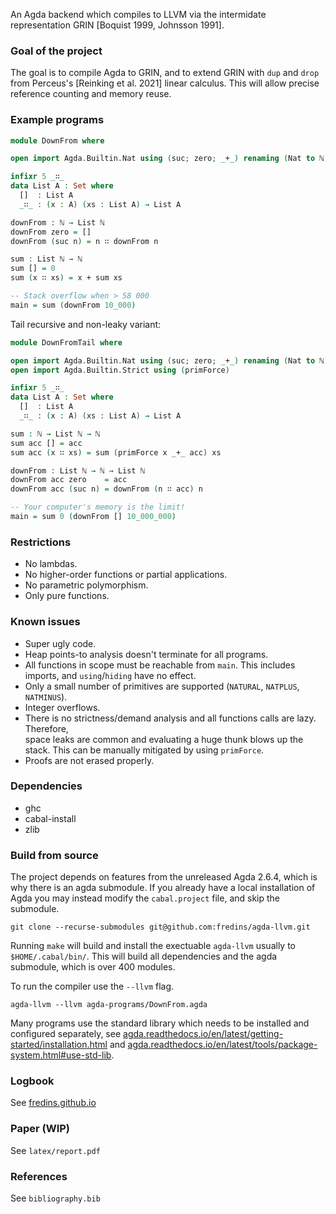 An Agda backend which compiles to LLVM via the intermidate representation GRIN [Boquist 1999, Johnsson 1991].  

### Goal of the project

The goal is to compile Agda to GRIN, and to extend GRIN with `dup` and `drop` from Perceus's [Reinking et al. 2021] linear calculus. This will allow precise reference counting and memory reuse.  

### Example programs

```agda
module DownFrom where

open import Agda.Builtin.Nat using (suc; zero; _+_) renaming (Nat to ℕ) 

infixr 5 _∷_
data List A : Set where
  []  : List A
  _∷_ : (x : A) (xs : List A) → List A

downFrom : ℕ → List ℕ
downFrom zero = []
downFrom (suc n) = n ∷ downFrom n

sum : List ℕ → ℕ
sum [] = 0
sum (x ∷ xs) = x + sum xs

-- Stack overflow when > 58 000
main = sum (downFrom 10_000) 
```
Tail recursive and non-leaky variant:

```agda
module DownFromTail where

open import Agda.Builtin.Nat using (suc; zero; _+_) renaming (Nat to ℕ) 
open import Agda.Builtin.Strict using (primForce)

infixr 5 _∷_
data List A : Set where
  []  : List A
  _∷_ : (x : A) (xs : List A) → List A

sum : ℕ → List ℕ → ℕ
sum acc [] = acc
sum acc (x ∷ xs) = sum (primForce x _+_ acc) xs

downFrom : List ℕ → ℕ → List ℕ
downFrom acc zero    = acc
downFrom acc (suc n) = downFrom (n ∷ acc) n

-- Your computer's memory is the limit!
main = sum 0 (downFrom [] 10_000_000)
```

### Restrictions
- No lambdas.  
- No higher-order functions or partial applications.  
- No parametric polymorphism.  
- Only pure functions.

### Known issues
- Super ugly code.  
- Heap points-to analysis doesn't terminate for all programs.  
- All functions in scope must be reachable from `main`. This 
  includes imports, and `using`/`hiding` have no effect.  
- Only a small number of primitives are supported (`NATURAL`, `NATPLUS`, `NATMINUS`).
- Integer overflows.
- There is no strictness/demand analysis and all functions calls are lazy. Therefore,  
  space leaks are common and evaluating a huge thunk blows up the stack. This can be 
  manually mitigated by using `primForce`.
- Proofs are not erased properly.

### Dependencies

- ghc
- cabal-install
- zlib

### Build from source

The project depends on features from the unreleased Agda 2.6.4, which is why there is an agda submodule. If you already
have a local installation of Agda you may instead modify the `cabal.project` file, and skip the submodule.  

```
git clone --recurse-submodules git@github.com:fredins/agda-llvm.git
```

Running `make` will build and install the exectuable `agda-llvm` usually to `$HOME/.cabal/bin/`. This will build all dependencies and the agda submodule, which is over 400 modules. 

To run the compiler use the `--llvm` flag.  

```
agda-llvm --llvm agda-programs/DownFrom.agda
```

Many programs use the standard library which needs to be installed and configured separately, see [agda.readthedocs.io/en/latest/getting-started/installation.html](https://agda.readthedocs.io/en/latest/getting-started/installation.html) and [agda.readthedocs.io/en/latest/tools/package-system.html#use-std-lib](https://agda.readthedocs.io/en/latest/tools/package-system.html#use-std-lib).  



### Logbook
See [fredins.github.io](https://fredins.github.io)

### Paper (WIP)

See `latex/report.pdf`

### References
See `bibliography.bib`
